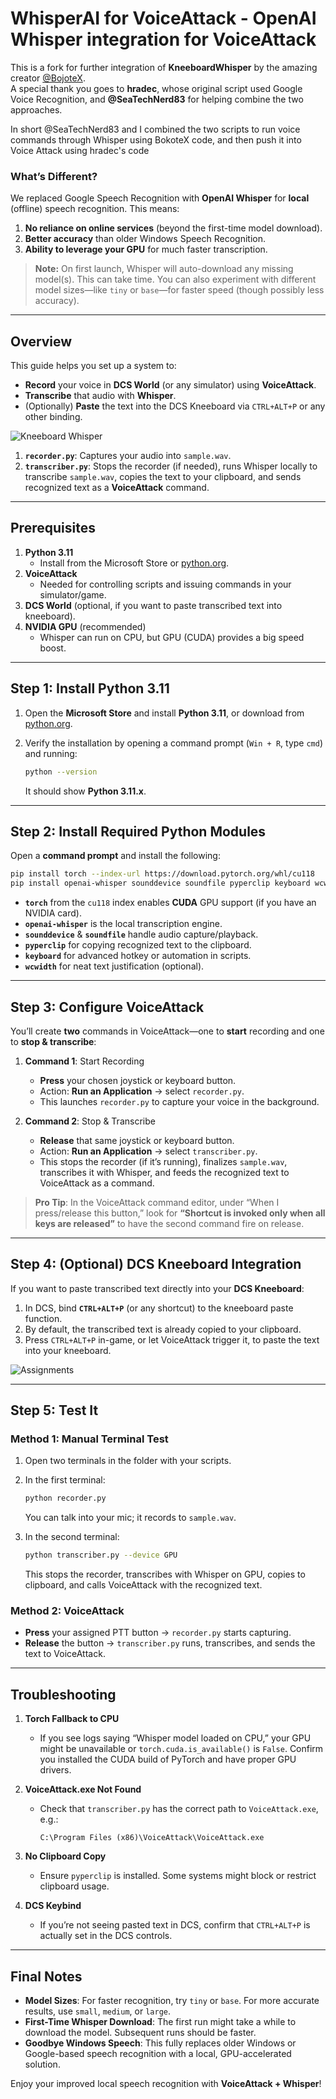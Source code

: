 # WhisperAI for VoiceAttack - OpenAI Whisper integration for VoiceAttack 

This is a fork for further integration of **KneeboardWhisper** by the amazing creator [@BojoteX](https://github.com/BojoteX/KneeboardWhisper).  
A special thank you goes to **hradec**, whose original script used Google Voice Recognition, and **@SeaTechNerd83** for helping combine the two approaches.

In short @SeaTechNerd83 and I combined the two scripts to run voice commands through Whisper using BokoteX code, and then push it into Voice Attack using hradec's code

### What’s Different?
We replaced Google Speech Recognition with **OpenAI Whisper** for **local** (offline) speech recognition. This means:
1. **No reliance on online services** (beyond the first-time model download).
2. **Better accuracy** than older Windows Speech Recognition.
3. **Ability to leverage your GPU** for much faster transcription.

> **Note:** On first launch, Whisper will auto-download any missing model(s). This can take time. You can also experiment with different model sizes—like `tiny` or `base`—for faster speed (though possibly less accuracy).

---

## Overview

This guide helps you set up a system to:
- **Record** your voice in **DCS World** (or any simulator) using **VoiceAttack**.
- **Transcribe** that audio with **Whisper**.
- (Optionally) **Paste** the text into the DCS Kneeboard via `CTRL+ALT+P` or any other binding.

![Kneeboard Whisper](https://raw.githubusercontent.com/BojoteX/KneeboardWhisper/main/kneeboardwhisper.png)

1. **`recorder.py`**: Captures your audio into `sample.wav`.
2. **`transcriber.py`**: Stops the recorder (if needed), runs Whisper locally to transcribe `sample.wav`, copies the text to your clipboard, and sends recognized text as a **VoiceAttack** command.

---

## Prerequisites

1. **Python 3.11**  
   - Install from the Microsoft Store or [python.org](https://www.python.org/downloads/).
2. **VoiceAttack**  
   - Needed for controlling scripts and issuing commands in your simulator/game.
3. **DCS World** (optional, if you want to paste transcribed text into kneeboard).
4. **NVIDIA GPU** (recommended)  
   - Whisper can run on CPU, but GPU (CUDA) provides a big speed boost.

---

## Step 1: Install Python 3.11

1. Open the **Microsoft Store** and install **Python 3.11**, or download from [python.org](https://www.python.org/downloads/).
2. Verify the installation by opening a command prompt (`Win + R`, type `cmd`) and running:

   ```bash
   python --version
   ```

   It should show **Python 3.11.x**.

---

## Step 2: Install Required Python Modules

Open a **command prompt** and install the following:

```bash
pip install torch --index-url https://download.pytorch.org/whl/cu118
pip install openai-whisper sounddevice soundfile pyperclip keyboard wcwidth
```

- **`torch`** from the `cu118` index enables **CUDA** GPU support (if you have an NVIDIA card).
- **`openai-whisper`** is the local transcription engine.
- **`sounddevice`** & **`soundfile`** handle audio capture/playback.
- **`pyperclip`** for copying recognized text to the clipboard.
- **`keyboard`** for advanced hotkey or automation in scripts.
- **`wcwidth`** for neat text justification (optional).

---

## Step 3: Configure VoiceAttack

You’ll create **two** commands in VoiceAttack—one to **start** recording and one to **stop & transcribe**:

1. **Command 1**: Start Recording
   - **Press** your chosen joystick or keyboard button.
   - Action: **Run an Application** → select `recorder.py`.
   - This launches `recorder.py` to capture your voice in the background.

2. **Command 2**: Stop & Transcribe
   - **Release** that same joystick or keyboard button.
   - Action: **Run an Application** → select `transcriber.py`.
   - This stops the recorder (if it’s running), finalizes `sample.wav`, transcribes it with Whisper, and feeds the recognized text to VoiceAttack as a command.

> **Pro Tip**: In the VoiceAttack command editor, under “When I press/release this button,” look for **“Shortcut is invoked only when all keys are released”** to have the second command fire on release.

---

## Step 4: (Optional) DCS Kneeboard Integration

If you want to paste transcribed text directly into your **DCS Kneeboard**:

1. In DCS, bind **`CTRL+ALT+P`** (or any shortcut) to the kneeboard paste function.
2. By default, the transcribed text is already copied to your clipboard.
3. Press `CTRL+ALT+P` in-game, or let VoiceAttack trigger it, to paste the text into your kneeboard.

![Assignments](https://raw.githubusercontent.com/BojoteX/KneeboardWhisper/main/assignments.png)

---

## Step 5: Test It

### Method 1: Manual Terminal Test

1. Open two terminals in the folder with your scripts.
2. In the first terminal:

   ```bash
   python recorder.py
   ```

   You can talk into your mic; it records to `sample.wav`.

3. In the second terminal:

   ```bash
   python transcriber.py --device GPU
   ```

   This stops the recorder, transcribes with Whisper on GPU, copies to clipboard, and calls VoiceAttack with the recognized text.

### Method 2: VoiceAttack

- **Press** your assigned PTT button → `recorder.py` starts capturing.
- **Release** the button → `transcriber.py` runs, transcribes, and sends the text to VoiceAttack.

---

## Troubleshooting

1. **Torch Fallback to CPU**  
   - If you see logs saying “Whisper model loaded on CPU,” your GPU might be unavailable or `torch.cuda.is_available()` is `False`. Confirm you installed the CUDA build of PyTorch and have proper GPU drivers.

2. **VoiceAttack.exe Not Found**  
   - Check that `transcriber.py` has the correct path to `VoiceAttack.exe`, e.g.:  
     ```
     C:\Program Files (x86)\VoiceAttack\VoiceAttack.exe
     ```

3. **No Clipboard Copy**  
   - Ensure `pyperclip` is installed. Some systems might block or restrict clipboard usage.

4. **DCS Keybind**  
   - If you’re not seeing pasted text in DCS, confirm that `CTRL+ALT+P` is actually set in the DCS controls.

---

## Final Notes

- **Model Sizes**: For faster recognition, try `tiny` or `base`. For more accurate results, use `small`, `medium`, or `large`.  
- **First-Time Whisper Download**: The first run might take a while to download the model. Subsequent runs should be faster.
- **Goodbye Windows Speech**: This fully replaces older Windows or Google-based speech recognition with a local, GPU-accelerated solution.

Enjoy your improved local speech recognition with **VoiceAttack + Whisper**!
```
